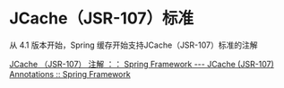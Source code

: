 # JCache（JSR-107）标准

从 4.1 版本开始，Spring 缓存开始支持JCache（JSR-107）标准的注解

[JCache （JSR-107） 注解 ：： Spring Framework --- JCache (JSR-107) Annotations :: Spring Framework](https://docs.spring.io/spring-framework/reference/integration/cache/jsr-107.html)